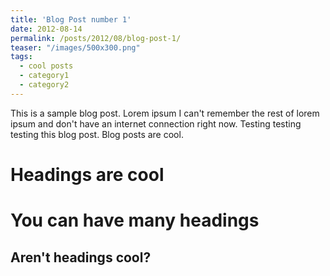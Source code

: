```yaml
---
title: 'Blog Post number 1'
date: 2012-08-14
permalink: /posts/2012/08/blog-post-1/
teaser: "/images/500x300.png"
tags:
  - cool posts
  - category1
  - category2
---
```


This is a sample blog post. Lorem ipsum I can't remember the rest of lorem ipsum and don't have an internet connection right now. Testing testing testing this blog post. Blog posts are cool.

Headings are cool
======

You can have many headings
======

Aren't headings cool?
------